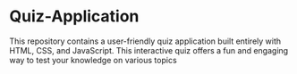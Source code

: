# Quiz-Application
This repository contains a user-friendly quiz application built entirely with HTML, CSS, and JavaScript. This interactive quiz offers a fun and engaging way to test your knowledge on various topics
